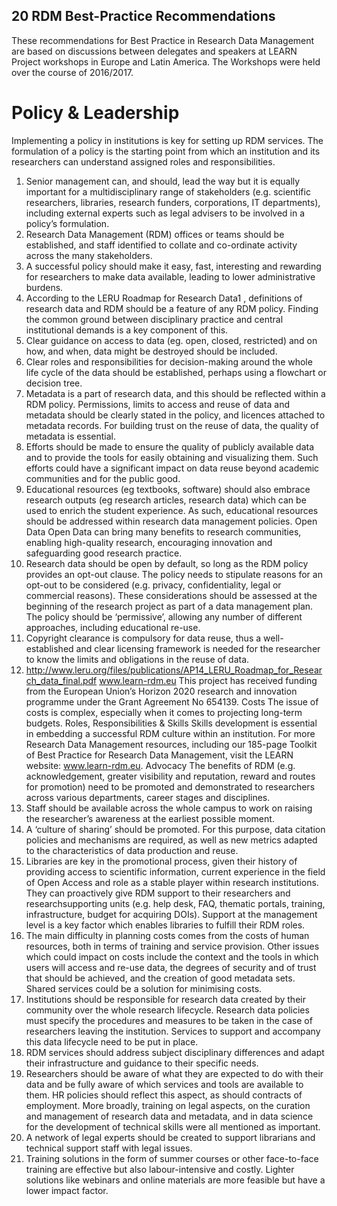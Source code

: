 ## 20 RDM Best-Practice Recommendations

These recommendations for Best Practice in Research Data Management are based on
discussions between delegates and speakers at LEARN Project workshops in Europe and Latin
America. The Workshops were held over the course of 2016/2017.

# Policy & Leadership
Implementing a policy in institutions is key for setting up RDM services. The formulation of a
policy is the starting point from which an institution and its researchers can understand assigned
roles and responsibilities.
1. Senior management can, and should, lead the way but it is equally important for a
multidisciplinary range of stakeholders (e.g. scientific researchers, libraries, research funders,
corporations, IT departments), including external experts such as legal advisers to be involved
in a policy’s formulation.
2. Research Data Management (RDM) offices or teams should be established, and staff identified
to collate and co-ordinate activity across the many stakeholders.
3. A successful policy should make it easy, fast, interesting and rewarding for researchers to make
data available, leading to lower administrative burdens.
4. According to the LERU Roadmap for Research Data1
, definitions of research data and RDM
should be a feature of any RDM policy. Finding the common ground between disciplinary
practice and central institutional demands is a key component of this.
5. Clear guidance on access to data (eg. open, closed, restricted) and on how, and when, data
might be destroyed should be included.
6. Clear roles and responsibilities for decision-making around the whole life cycle of the data
should be established, perhaps using a flowchart or decision tree.
7. Metadata is a part of research data, and this should be reflected within a RDM policy.
Permissions, limits to access and reuse of data and metadata should be clearly stated in the
policy, and licences attached to metadata records. For building trust on the reuse of data, the
quality of metadata is essential.
8. Efforts should be made to ensure the quality of publicly available data and to provide the tools
for easily obtaining and visualizing them. Such efforts could have a significant impact on data
reuse beyond academic communities and for the public good.
9. Educational resources (eg textbooks, software) should also embrace research outputs (eg
research articles, research data) which can be used to enrich the student experience. As such,
educational resources should be addressed within research data management policies.
Open Data
Open Data can bring many benefits to research communities, enabling high-quality research,
encouraging innovation and safeguarding good research practice.
10. Research data should be open by default, so long as the RDM policy provides an opt-out clause.
The policy needs to stipulate reasons for an opt-out to be considered (e.g. privacy, confidentiality,
legal or commercial reasons). These considerations should be assessed at the beginning of the
research project as part of a data management plan. The policy should be ‘permissive’, allowing
any number of different approaches, including educational re-use.
11. Copyright clearance is compulsory for data reuse, thus a well-established and clear licensing
framework is needed for the researcher to know the limits and obligations in the reuse of data.
1. http://www.leru.org/files/publications/AP14_LERU_Roadmap_for_Research_data_final.pdf
www.learn-rdm.eu
This project has received funding from the European Union’s Horizon 2020 research and innovation programme under the Grant Agreement No 654139.
Costs
The issue of costs is complex, especially when it comes to projecting long-term budgets.
Roles, Responsibilities & Skills
Skills development is essential in embedding a successful RDM culture within an institution.
For more Research Data Management resources, including our 185-page Toolkit of Best Practice
for Research Data Management, visit the LEARN website: www.learn-rdm.eu.
Advocacy
The benefits of RDM (e.g. acknowledgement, greater visibility and reputation, reward and routes
for promotion) need to be promoted and demonstrated to researchers across various departments,
career stages and disciplines.
12. Staff should be available across the whole campus to work on raising the researcher’s
awareness at the earliest possible moment.
13. A ‘culture of sharing’ should be promoted. For this purpose, data citation policies and
mechanisms are required, as well as new metrics adapted to the characteristics of data
production and reuse.
14. Libraries are key in the promotional process, given their history of providing access to scientific
information, current experience in the field of Open Access and role as a stable player within
research institutions. They can proactively give RDM support to their researchers and researchsupporting
units (e.g. help desk, FAQ, thematic portals, training, infrastructure, budget for
acquiring DOIs). Support at the management level is a key factor which enables libraries to
fulfill their RDM roles.
15. The main difficulty in planning costs comes from the costs of human resources, both in terms
of training and service provision. Other issues which could impact on costs include the context
and the tools in which users will access and re-use data, the degrees of security and of trust that
should be achieved, and the creation of good metadata sets. Shared services could be a solution
for minimising costs.
16. Institutions should be responsible for research data created by their community over the whole
research lifecycle. Research data policies must specify the procedures and measures to be taken
in the case of researchers leaving the institution. Services to support and accompany this data
lifecycle need to be put in place.
17. RDM services should address subject disciplinary differences and adapt their infrastructure and
guidance to their specific needs.
18. Researchers should be aware of what they are expected to do with their data and be fully
aware of which services and tools are available to them. HR policies should reflect this aspect,
as should contracts of employment. More broadly, training on legal aspects, on the curation
and management of research data and metadata, and in data science for the development of
technical skills were all mentioned as important.
19. A network of legal experts should be created to support librarians and technical support staff
with legal issues.
20. Training solutions in the form of summer courses or other face-to-face training are effective but
also labour-intensive and costly. Lighter solutions like webinars and online materials are more
feasible but have a lower impact factor.
